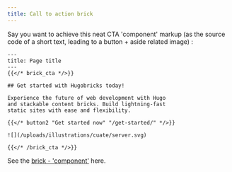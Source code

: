 ```yaml
---
title: Call to action brick
---
```


Say you want to achieve this neat CTA 'component' markup (as the source code of a short text, leading to a button + aside related image) :

```
---
title: Page title
---
{{</* brick_cta */>}}

## Get started with Hugobricks today!

Experience the future of web development with Hugo 
and stackable content bricks. Build lightning-fast 
static sites with ease and flexibility.

{{</* button2 "Get started now" "/get-started/" */>}}

![](/uploads/illustrations/cuate/server.svg)

{{</* /brick_cta */>}}
```

<!--{{< brick_cta >}}

## Get started with Hugobricks today!

Experience the future of web development with Hugo and stackable content bricks. Build lightning-fast static sites with ease and flexibility.

{{< button2 "Get started now" "/get-started/" >}}

![](/uploads/illustrations/cuate/server.svg)

{{< /brick_cta >}}-->

See the [ brick -  'component'](/elements/#cta) here.
